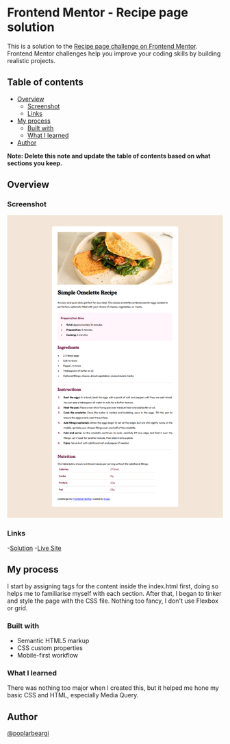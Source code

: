 # Frontend Mentor - Recipe page solution

This is a solution to the [Recipe page challenge on Frontend Mentor](https://www.frontendmentor.io/challenges/recipe-page-KiTsR8QQKm). Frontend Mentor challenges help you improve your coding skills by building realistic projects. 

## Table of contents

- [Overview](#overview)
  - [Screenshot](#screenshot)
  - [Links](#links)
- [My process](#my-process)
  - [Built with](#built-with)
  - [What I learned](#what-i-learned)
- [Author](#author)

**Note: Delete this note and update the table of contents based on what sections you keep.**

## Overview

### Screenshot

![](./screenshot.png)


### Links

-[Solution](https://www.frontendmentor.io/solutions/recipe-page-using-basic-html-and-css-for-responsive-design-dYr-9iTb80)
-[Live Site](https://poplarbeargi.github.io/recipe-page/)

## My process
I start by assigning tags for the content inside the index.html first, doing so helps me to familiarise myself with each section. After that, I began to tinker and style the page with the CSS file. Nothing too fancy, I don't use Flexbox or grid.

### Built with

- Semantic HTML5 markup
- CSS custom properties
- Mobile-first workflow


### What I learned

There was nothing too major when I created this, but it helped me hone my basic CSS and HTML, especially Media Query.

## Author

[@poplarbeargi](https://www.frontendmentor.io/profile/poplarbeargi)
